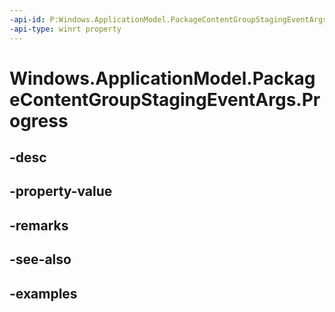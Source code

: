 ```yaml
---
-api-id: P:Windows.ApplicationModel.PackageContentGroupStagingEventArgs.Progress
-api-type: winrt property
---
```


<!-- Property syntax.
public double Progress { get; }
-->

# Windows.ApplicationModel.PackageContentGroupStagingEventArgs.Progress

## -desc

## -property-value

## -remarks

## -see-also

## -examples

